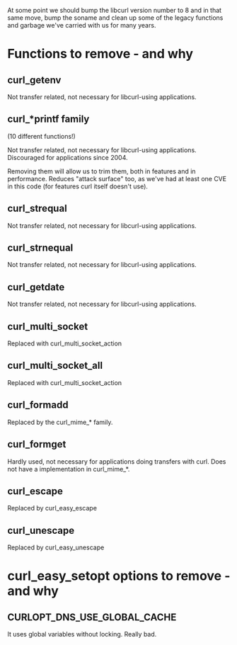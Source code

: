 At some point we should bump the libcurl version number to 8 and in that same move, bump the soname and clean up some of the legacy functions and garbage we've carried with us for many years.

# Functions to remove - and why

## curl_getenv

Not transfer related, not necessary for libcurl-using applications.

## curl_*printf family

(10 different functions!)

Not transfer related, not necessary for libcurl-using applications. Discouraged for applications since 2004.

Removing them will allow us to trim them, both in features and in performance. Reduces "attack surface" too, as we've had at least one CVE in this code (for features curl itself doesn't use).

## curl_strequal

Not transfer related, not necessary for libcurl-using applications.

## curl_strnequal

Not transfer related, not necessary for libcurl-using applications.

## curl_getdate

Not transfer related, not necessary for libcurl-using applications.

## curl_multi_socket

Replaced with curl_multi_socket_action

## curl_multi_socket_all

Replaced with curl_multi_socket_action

## curl_formadd

Replaced by the curl_mime_* family.

## curl_formget

Hardly used, not necessary for applications doing transfers with curl. Does not have a implementation in curl_mime_*.

## curl_escape

Replaced by curl_easy_escape

## curl_unescape

Replaced by curl_easy_unescape

# curl_easy_setopt options to remove - and why

## CURLOPT_DNS_USE_GLOBAL_CACHE

It uses global variables without locking. Really bad.
